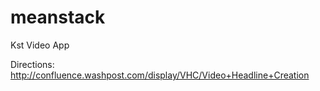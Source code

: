 # meanstack
Kst Video App

Directions: http://confluence.washpost.com/display/VHC/Video+Headline+Creation
